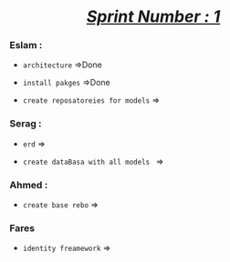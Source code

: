 # <center> <ins>  ***Sprint Number : 1*** </ins> </center>
### Eslam :
* `architecture` =>Done

* `install pakges` =>Done

* `create reposatoreies for models` =>
### Serag :
* `erd` =>

* `create dataBasa with all models ` =>


### Ahmed :

* `create base rebo` =>

### Fares
* `identity freamework` =>
